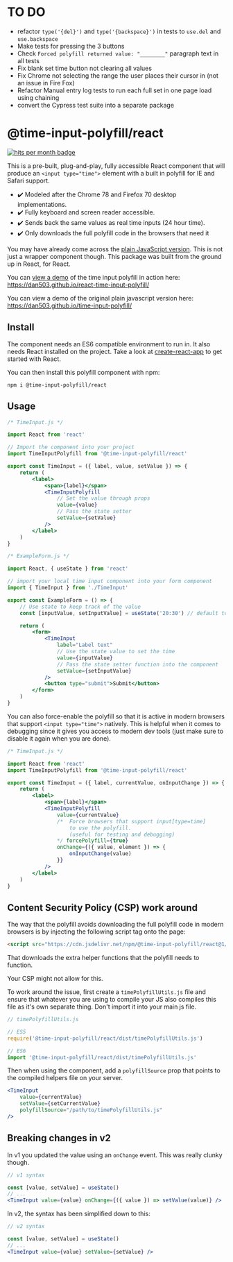 # TO DO

-   refactor `type('{del}')` and `type('{backspace}')` in tests to `use.del` and `use.backspace`
-   Make tests for pressing the 3 buttons
-   Check `Forced polyfill returned value: "________"` paragraph text in all tests
-   Fix blank set time button not clearing all values
-   Fix Chrome not selecting the range the user places their cursor in (not an issue in Fire Fox)
-   Refactor Manual entry log tests to run each full set in one page load using chaining
-   convert the Cypress test suite into a separate package

# @time-input-polyfill/react

[![hits per month badge](https://data.jsdelivr.com/v1/package/npm/@time-input-polyfill/react/badge)](https://www.jsdelivr.com/package/npm/@time-input-polyfill/react)

This is a pre-built, plug-and-play, fully accessible React component that will produce an `<input type="time">` element with a built in polyfill for IE and Safari support.

-   ✔️ Modeled after the Chrome 78 and Firefox 70 desktop implementations.
-   ✔️ Fully keyboard and screen reader accessible.
-   ✔️ Sends back the same values as real time inputs (24 hour time).
-   ✔️ Only downloads the full polyfill code in the browsers that need it

You may have already come across the [plain JavaScript version](https://www.npmjs.com/package/time-input-polyfill). This is not just a wrapper component though. This package was built from the ground up in React, for React.

You can [view a demo](https://dan503.github.io/react-time-input-polyfill/) of the time input polyfill in action here: https://dan503.github.io/react-time-input-polyfill/

You can view a demo of the original plain javascript version here: https://dan503.github.io/time-input-polyfill/

## Install

The component needs an ES6 compatible environment to run in. It also needs React installed on the project. Take a look at [create-react-app](https://create-react-app.dev/docs/getting-started) to get started with React.

You can then install this polyfill component with npm:

```
npm i @time-input-polyfill/react
```

## Usage

```jsx
/* TimeInput.js */

import React from 'react'

// Import the component into your project
import TimeInputPolyfill from '@time-input-polyfill/react'

export const TimeInput = ({ label, value, setValue }) => {
	return (
		<label>
			<span>{label}</span>
			<TimeInputPolyfill
				// Set the value through props
				value={value}
				// Pass the state setter
				setValue={setValue}
			/>
		</label>
	)
}
```

```jsx
/* ExampleForm.js */

import React, { useState } from 'react'

// import your local time input component into your form component
import { TimeInput } from './TimeInput'

export const ExampleForm = () => {
	// Use state to keep track of the value
	const [inputValue, setInputValue] = useState('20:30') // default to 8:30 PM

	return (
		<form>
			<TimeInput
				label="Label text"
				// Use the state value to set the time
				value={inputValue}
				// Pass the state setter function into the component
				setValue={setInputValue}
			/>
			<button type="submit">Submit</button>
		</form>
	)
}
```

You can also force-enable the polyfill so that it is active in modern browsers that support `<input type="time">` natively. This is helpful when it comes to debugging since it gives you access to modern dev tools (just make sure to disable it again when you are done).

```jsx
/* TimeInput.js */

import React from 'react'
import TimeInputPolyfill from '@time-input-polyfill/react'

export const TimeInput = ({ label, currentValue, onInputChange }) => {
	return (
		<label>
			<span>{label}</span>
			<TimeInputPolyfill
				value={currentValue}
				/*  Force browsers that support input[type=time]
                    to use the polyfill.
                    (useful for testing and debugging)
                */ forcePolyfill={true}
				onChange={({ value, element }) => {
					onInputChange(value)
				}}
			/>
		</label>
	)
}
```

## Content Security Policy (CSP) work around

The way that the polyfill avoids downloading the full polyfill code in modern browsers is by injecting the following script tag onto the page:

```html
<script src="https://cdn.jsdelivr.net/npm/@time-input-polyfill/react@1/dist/timePolyfillUtils.js"></script>
```

That downloads the extra helper functions that the polyfill needs to function.

Your CSP might not allow for this.

To work around the issue, first create a `timePolyfillUtils.js` file and ensure that whatever you are using to compile your JS also compiles this file as it's own separate thing. Don't import it into your main js file.

```js
// timePolyfillUtils.js

// ES5
require('@time-input-polyfill/react/dist/timePolyfillUtils.js')

// ES6
import '@time-input-polyfill/react/dist/timePolyfillUtils.js'
```

Then when using the component, add a `polyfillSource` prop that points to the compiled helpers file on your server.

```jsx
<TimeInput
	value={currentValue}
	setValue={setCurrentValue}
	polyfillSource="/path/to/timePolyfillUtils.js"
/>
```

## Breaking changes in v2

In v1 you updated the value using an `onChange` event. This was really clunky though.

```jsx
// v1 syntax

const [value, setValue] = useState()
// ...
<TimeInput value={value} onChange={({ value }) => setValue(value)} />
```

In v2, the syntax has been simplified down to this:

```jsx
// v2 syntax

const [value, setValue] = useState()
// ...
<TimeInput value={value} setValue={setValue} />
```
